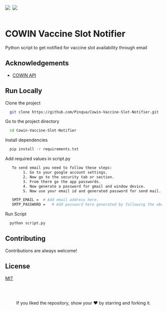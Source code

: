 <div align="left">
            <a href="https://paypal.me/piyushsati311999" target="_blank" style="display: inline-block;">
                <img
                    src="https://img.shields.io/badge/Donate-PayPal-blue.svg?style=flat-square&logo=paypal" 
                    align="left"
                />
            </a>
            <a href="https://www.buymeacoffee.com/piyushsati" target="_blank" style="display: inline-block;">
                <img
                    src="https://img.shields.io/badge/Donate-Buy%20Me%20A%20Coffee-orange.svg?style=flat-square&logo=buymeacoffee" 
                    align="left"
                />
            </a>
</div>  
<br/> 


# COWIN Vaccine Slot Notifier

Python script to get notified for vaccine slot availability through email

  
## Acknowledgements

 - [COWIN API](https://apisetu.gov.in/public/api/cowin)


## Run Locally

Clone the project

```bash
  git clone https://github.com/Pinqua/Cowin-Vaccine-Slot-Notifier.git
```

Go to the project directory

```bash
  cd Cowin-Vaccine-Slot-Notifier
```

Install dependencies

```bash
  pip install -r requirements.txt
```

Add required values in script.py

```bash
   To send email you need to follow these steps:
        1. Go to your google account settings.
        2. Now go to the security tab or section.
        3. From there go the app passwords.
        4. Now generate a password for gmail and window device.
        5. Now use your email id and generated password for send mail. 

   SMTP_EMAIL =  # Add email address here.
   SMTP_PASSWORD =   # Add password here generated by following the above steps.
```

Run Script

```bash
  python script.py
```


  
## Contributing

Contributions are always welcome!

  
## License

[MIT](https://choosealicense.com/licenses/mit/)


<br/>
<br/>

<p align="center">If you liked the repository, show your  ❤️  by starring and forking it.</p>
  

